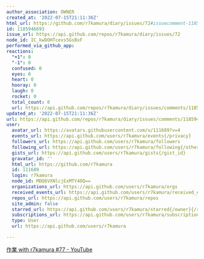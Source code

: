 ```yaml
---
author_association: OWNER
created_at: '2022-07-15T21:11:36Z'
html_url: https://github.com/r7kamura/diary/issues/72#issuecomment-1185946693
id: 1185946693
issue_url: https://api.github.com/repos/r7kamura/diary/issues/72
node_id: IC_kwDOHTcevs5GsBxF
performed_via_github_app: 
reactions:
  "+1": 0
  "-1": 0
  confused: 0
  eyes: 0
  heart: 0
  hooray: 0
  laugh: 0
  rocket: 0
  total_count: 0
  url: https://api.github.com/repos/r7kamura/diary/issues/comments/1185946693/reactions
updated_at: '2022-07-15T21:11:36Z'
url: https://api.github.com/repos/r7kamura/diary/issues/comments/1185946693
user:
  avatar_url: https://avatars.githubusercontent.com/u/111689?v=4
  events_url: https://api.github.com/users/r7kamura/events{/privacy}
  followers_url: https://api.github.com/users/r7kamura/followers
  following_url: https://api.github.com/users/r7kamura/following{/other_user}
  gists_url: https://api.github.com/users/r7kamura/gists{/gist_id}
  gravatar_id: ''
  html_url: https://github.com/r7kamura
  id: 111689
  login: r7kamura
  node_id: MDQ6VXNlcjExMTY4OQ==
  organizations_url: https://api.github.com/users/r7kamura/orgs
  received_events_url: https://api.github.com/users/r7kamura/received_events
  repos_url: https://api.github.com/users/r7kamura/repos
  site_admin: false
  starred_url: https://api.github.com/users/r7kamura/starred{/owner}{/repo}
  subscriptions_url: https://api.github.com/users/r7kamura/subscriptions
  type: User
  url: https://api.github.com/users/r7kamura

---
```

[作業 with r7kamura #77 - YouTube](https://www.youtube.com/watch?v=fyUllbOF1sA)